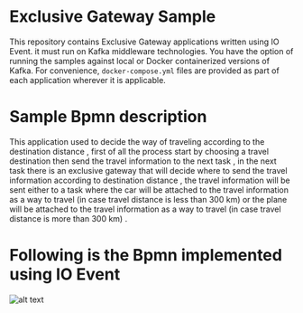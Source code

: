 # Exclusive Gateway Sample
This repository contains Exclusive Gateway applications written using IO Event. it must run on Kafka middleware technologies. You have the option of running the samples against local or Docker containerized versions of Kafka. For convenience, `docker-compose.yml` files are provided as part of each application wherever it is applicable. 

# Sample Bpmn description 

This application used to decide the way of traveling according to the destination distance , first of all the process start by choosing a travel destination then send the travel information to the next task , in the next task there is an exclusive gateway that will decide where to send the travel information according to destination distance , the travel information will be sent either to a task where the car will be attached to the travel information as a way to travel (in case travel distance is less than 300 km) or the plane will be attached to the travel information as a way to travel (in case travel distance is more than 300 km) .

# Following is the Bpmn implemented using IO Event


![alt text](https://raw.githubusercontent.com/ioevent-io/io-ioevent-samples/main/ioevent-exclusive-exemple/ioevent-exclusive-flow-exemple.svg)


